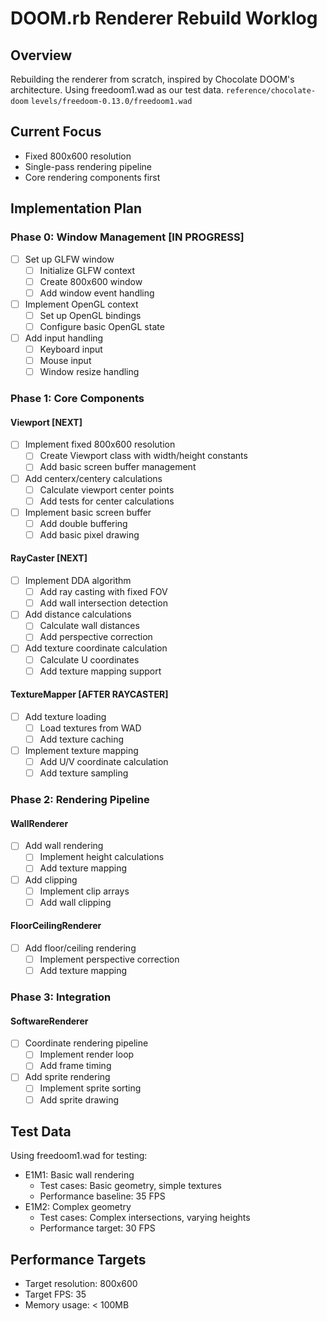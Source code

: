 # DOOM.rb Renderer Rebuild Worklog

## Overview
Rebuilding the renderer from scratch, inspired by Chocolate DOOM's architecture. Using freedoom1.wad as our test data.
`reference/chocolate-doom`
`levels/freedoom-0.13.0/freedoom1.wad`

## Current Focus
- Fixed 800x600 resolution
- Single-pass rendering pipeline
- Core rendering components first

## Implementation Plan

### Phase 0: Window Management [IN PROGRESS]
- [ ] Set up GLFW window
  - [ ] Initialize GLFW context
  - [ ] Create 800x600 window
  - [ ] Add window event handling
- [ ] Implement OpenGL context
  - [ ] Set up OpenGL bindings
  - [ ] Configure basic OpenGL state
- [ ] Add input handling
  - [ ] Keyboard input
  - [ ] Mouse input
  - [ ] Window resize handling

### Phase 1: Core Components

#### Viewport [NEXT]
- [ ] Implement fixed 800x600 resolution
  - [ ] Create Viewport class with width/height constants
  - [ ] Add basic screen buffer management
- [ ] Add centerx/centery calculations
  - [ ] Calculate viewport center points
  - [ ] Add tests for center calculations
- [ ] Implement basic screen buffer
  - [ ] Add double buffering
  - [ ] Add basic pixel drawing

#### RayCaster [NEXT]
- [ ] Implement DDA algorithm
  - [ ] Add ray casting with fixed FOV
  - [ ] Add wall intersection detection
- [ ] Add distance calculations
  - [ ] Calculate wall distances
  - [ ] Add perspective correction
- [ ] Add texture coordinate calculation
  - [ ] Calculate U coordinates
  - [ ] Add texture mapping support

#### TextureMapper [AFTER RAYCASTER]
- [ ] Add texture loading
  - [ ] Load textures from WAD
  - [ ] Add texture caching
- [ ] Implement texture mapping
  - [ ] Add U/V coordinate calculation
  - [ ] Add texture sampling

### Phase 2: Rendering Pipeline

#### WallRenderer
- [ ] Add wall rendering
  - [ ] Implement height calculations
  - [ ] Add texture mapping
- [ ] Add clipping
  - [ ] Implement clip arrays
  - [ ] Add wall clipping

#### FloorCeilingRenderer
- [ ] Add floor/ceiling rendering
  - [ ] Implement perspective correction
  - [ ] Add texture mapping

### Phase 3: Integration

#### SoftwareRenderer
- [ ] Coordinate rendering pipeline
  - [ ] Implement render loop
  - [ ] Add frame timing
- [ ] Add sprite rendering
  - [ ] Implement sprite sorting
  - [ ] Add sprite drawing

## Test Data
Using freedoom1.wad for testing:
- E1M1: Basic wall rendering
  - Test cases: Basic geometry, simple textures
  - Performance baseline: 35 FPS
- E1M2: Complex geometry
  - Test cases: Complex intersections, varying heights
  - Performance target: 30 FPS

## Performance Targets
- Target resolution: 800x600
- Target FPS: 35
- Memory usage: < 100MB 